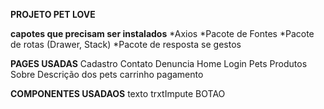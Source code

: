 

**PROJETO PET LOVE**


**capotes que precisam ser instalados**
*Axios
*Pacote de Fontes 
*Pacote de rotas (Drawer, Stack)
*Pacote de resposta se gestos

**PAGES USADAS**
Cadastro 
Contato 
Denuncia 
Home
Login
Pets
Produtos
Sobre
Descrição dos pets
carrinho
pagamento

**COMPONENTES USADAOS**
texto
trxtImpute
BOTAO
